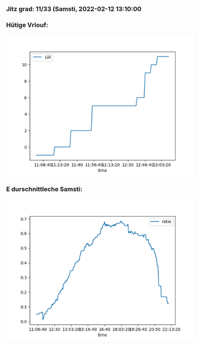 ### Jitz grad: 11/33 (Samsti, 2022-02-12 13:10:00

### Hütige Vrlouf:
![Graph](Today.png)

### E durschnittleche Samsti:
![Graph](Samsti.png)